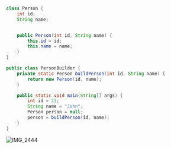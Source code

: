 ```java

class Person {
    int id;
    String name;


    public Person(int id, String name) {
        this.id = id;
        this.name = name;
    }
}

public class PersonBuilder {
    private static Person buildPerson(int id, String name) {
        return new Person(id, name);
    }

    public static void main(String[] args) {
        int id = 23;
        String name = "John";
        Person person = null;
        person = buildPerson(id, name);
    }
}
```
![IMG_2444](https://github.com/user-attachments/assets/5cce2d46-c85c-4dbc-aa33-d8e5184cab01)
